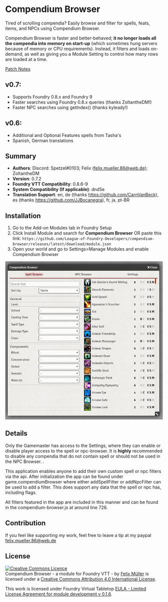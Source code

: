 # Compendium Browser
Tired of scrolling compendia? Easily browse and filter for spells, feats, items, and NPCs using Compendium Browser.

Compendium Browser is faster and better-behaved; **it no longer loads all the compendia into memory on start-up** (which sometimes hung servers because of memory or CPU requirements). Instead, it filters and loads on-demand, as well as giving you a Module Setting to control how many rows are loaded at a time.

[Patch Notes](https://raw.githubusercontent.com/League-of-Foundry-Developers/compendium-browser/master/Patchnotes.md)
## v0.7:
- Supports Foundry 0.8.x and Foundry 9
- Faster searches using Foundry 0.8.x queries (thanks ZoltantheDM!)
- Faster NPC searches using getIndex() (thanks kyleady!)
## v0.6: 
- Additional and Optional Features spells from Tasha's
- Spanish, German translations
## Summary
* **Authors**: Discord: Spetzel#0103; Felix (felix.mueller.86@web.de); ZoltantheDM
* **Version**: 0.7.2
* **Foundry VTT Compatibility**: 0.8.6-9
* **System Compatibility (If applicable)**: dnd5e
* **Translation Support**: en, de (thanks https://github.com/CarnVanBeck), es (thanks https://github.com/JJBocanegra), fr, ja, pt-BR

## Installation
1. Go to the Add-on Modules tab in Foundry Setup
2. Click Install Module and search for **Compendium Browser** OR paste this link: `https://github.com/League-of-Foundry-Developers/compendium-browser/releases/latest/download/module.json`
3. Open your world and go to Settings>Manage Modules and enable Compendium Browser

![example](preview.jpg)

## Details
Only the Gamemaster has access to the Settings, where they can enable or disable player access to the spell or npc-browser. It is **highly** recommended to disable any compendia that do not contain spell or should not be used in the NPC Browser. .

This application enables anyone to add their own custom spell or npc filters via the api. After initialization the app can be found under game.compendiumBrowser where either addSpellFilter or addNpcFilter can be used to add a filter. This does support any data that the spell or npc has, including flags.

All filters featured in the app are included in this manner and can be found in the compendium-browser.js at around line 726.

## Contribution
If you feel like supporting my work, feel free to leave a tip at my paypal felix.mueller.86@web.de

## License
<a rel="license" href="http://creativecommons.org/licenses/by/4.0/"><img alt="Creative Commons Licence" style="border-width:0" src="https://i.creativecommons.org/l/by/4.0/88x31.png" /></a><br /><span xmlns:dct="http://purl.org/dc/terms/" property="dct:title">Compendium Browser - a module for Foundry VTT -</span> by <a xmlns:cc="http://creativecommons.org/ns#" href="https://github.com/syl3r86?tab=repositories" property="cc:attributionName" rel="cc:attributionURL">Felix Müller</a> is licensed under a <a rel="license" href="http://creativecommons.org/licenses/by/4.0/">Creative Commons Attribution 4.0 International License</a>.

This work is licensed under Foundry Virtual Tabletop [EULA - Limited License Agreement for module development v 0.1.6](http://foundryvtt.com/pages/license.html).
